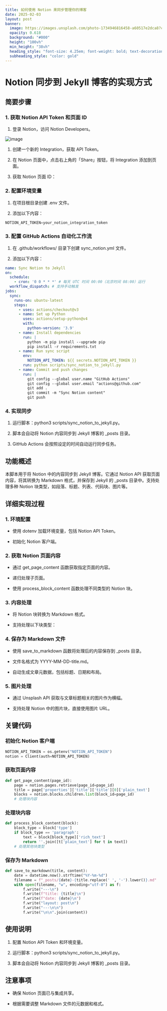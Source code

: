```yaml
---
title: 如何使用 Notion 来同步管理你的博客
date: 2025-02-03
layout: post
banner:
  image: https://images.unsplash.com/photo-1734946816458-a60517e2dca8?crop=entropy&cs=tinysrgb&fit=max&fm=jpg&ixid=M3w2OTIwMzJ8MHwxfHJhbmRvbXx8fHx8fHx8fDE3Mzg1NDU4NjF8&ixlib=rb-4.0.3&q=80&w=1080
  opacity: 0.618
  background: "#000"
  height: "100vh"
  min_height: "38vh"
  heading_style: "font-size: 4.25em; font-weight: bold; text-decoration: underline"
  subheading_style: "color: gold"
---
```


# Notion 同步到 Jekyll 博客的实现方式

## 简要步骤

### 1. 获取 Notion API Token 和页面 ID

1. 登录 Notion，访问 Notion Developers。

![image](https://prod-files-secure.s3.us-west-2.amazonaws.com/a7a0cc5a-89b9-4cda-8686-1fba0ca52f40/d19c1afe-dea5-4312-9333-786b0ba83054/image.png?X-Amz-Algorithm=AWS4-HMAC-SHA256&X-Amz-Content-Sha256=UNSIGNED-PAYLOAD&X-Amz-Credential=ASIAZI2LB4665U5WEZKM%2F20250203%2Fus-west-2%2Fs3%2Faws4_request&X-Amz-Date=20250203T012421Z&X-Amz-Expires=3600&X-Amz-Security-Token=IQoJb3JpZ2luX2VjEO%2F%2F%2F%2F%2F%2F%2F%2F%2F%2F%2FwEaCXVzLXdlc3QtMiJHMEUCIQDbZzQyqJmZgaUsOVFEN%2BZOGRNm9bfXAeqhxI24JSAeZAIgSRcECOJYt6F9ikileO4Xm0y0M5A63%2FJx%2BSezP1zRQVQqiAQI%2BP%2F%2F%2F%2F%2F%2F%2F%2F%2F%2FARAAGgw2Mzc0MjMxODM4MDUiDN3wnNmGcIalrE5EESrcAzIsDcWactT3N7TxKoOp%2FDbtfFs8QFhaX9G4Du9noWW4WsmONx3dSbkoPllQM8%2B7psrxKoPMqz1unS1D3wIE%2B0DeEevVpo7fKUAyiPYYKLtoqUUmXzYsYEWB4ddQ0gM3KVr%2BVQG0GeyIHGcjluCHMDi40wnn88SeHw5KaA4K4fy0tie%2FweJXsXvu4oWHQ2jzd7OahJqvKURsyOOyli%2Fvq6vp3vco5U1y6twH23JwnrupEImqk5ZG7TlHP9lR%2FSlqxzLjU4V%2FT7fE3Q3vmR2se7zg6kyPxcVH56OFPc5pKLx96%2Bq%2FugnvjxRNGMssP54Bh8vPPMBZ%2BfZwNArhSaGz%2FI8q%2Be7XI4mXwifgFp9tuqRl6xtyObMvQWAWuSgboMPd6wwmNWCndejXHzi1AGnL%2ByvFaC0fYuwOUQC5Wkj9mGZyQqS8yZ6uv1Ohps10vsUtNjFAyR7tGgNqrZHDA%2FOV5%2Bw745xuWYhdOxqemuuOs4FTD6GsHsgIQ0%2BKe21GUSHleIDccv9kyJT8dBMl44%2BcHF0wn40Iq5Qz0N4PzOcQSFf7tUQFfD8E%2FPrBPU4zwli0uo6p1FJw2rhOW5psXbwWfjZbhOJcuvrpgEFpNfH3%2FcPRi5AUa9LIFvlmYdzAMI3m%2F7wGOqUBrHcXCWP16iKaQtzVc9DED36oFX9ZjTanaDj7pa7BCyjczYFGhRfcoMy%2Fi9nohjgqHg9Lnr%2FQ9Bo9g%2BSxpDT5qFVZSLeWLqlf794taQe2b%2F2U0%2BqSDJYI0Mun8gXpzDujaVZaw7vR%2FSKQEkus3R%2BW%2FtSUssNDLs%2FBsFh1gCYT6s%2Bd3ncOrNyqsjvaTQMfohAn9wPiuXS%2FmwRngXofQ2cJqyK0Py9F&X-Amz-Signature=e09a301bfb3cf56b1130787dc02bcb95994bba7812f7e4c84ffa8499afe994b2&X-Amz-SignedHeaders=host&x-id=GetObject)

1. 创建一个新的 Integration，获取 API Token。

1. 在 Notion 页面中，点击右上角的「Share」按钮，将 Integration 添加到页面。

1. 获取 Notion 页面 ID：


### 2. 配置环境变量

1. 在项目根目录创建 .env 文件。

1. 添加以下内容：

```javascript
NOTION_API_TOKEN=your_notion_integration_token
```

### 3. 配置 GitHub Actions 自动化工作流

1. 在 .github/workflows/ 目录下创建 sync_notion.yml 文件。

1. 添加以下内容：

```yaml
name: Sync Notion to Jekyll
on:
  schedule:
    - cron: '0 0 * * *' # 每天 UTC 时间 00:00（北京时间 08:00）运行
  workflow_dispatch: # 支持手动触发
jobs:
  sync:
    runs-on: ubuntu-latest
    steps:
      - uses: actions/checkout@v3
      - name: Set up Python
        uses: actions/setup-python@v4
        with:
          python-version: '3.9'
      - name: Install dependencies
        run: |
          python -m pip install --upgrade pip
          pip install -r requirements.txt
      - name: Run sync script
        env:
          NOTION_API_TOKEN: ${{ secrets.NOTION_API_TOKEN }}
        run: python scripts/sync_notion_to_jekyll.py
      - name: Commit and push changes
        run: |
          git config --global user.name "GitHub Actions"
          git config --global user.email "actions@github.com"
          git add .
          git commit -m "Sync Notion content"
          git push
```

### 4. 实现同步

1. 运行脚本：python3 scripts/sync_notion_to_jekyll.py。

1. 脚本会自动将 Notion 内容同步到 Jekyll 博客的 _posts 目录。

1. GitHub Actions 会按照设定的时间自动运行同步任务。

## 功能概述

本脚本用于将 Notion 中的内容同步到 Jekyll 博客。它通过 Notion API 获取页面内容，将其转换为 Markdown 格式，并保存到 Jekyll 的 _posts 目录中。支持处理多种 Notion 块类型，如段落、标题、列表、代码块、图片等。

## 详细实现过程

### 1. 环境配置

- 使用 dotenv 加载环境变量，包括 Notion API Token。

- 初始化 Notion 客户端。

### 2. 获取 Notion 页面内容

- 通过 get_page_content 函数获取指定页面的内容。

- 递归处理子页面。

- 使用 process_block_content 函数处理不同类型的 Notion 块。

### 3. 内容处理

- 将 Notion 块转换为 Markdown 格式。

- 支持处理以下块类型：


### 4. 保存为 Markdown 文件

- 使用 save_to_markdown 函数将处理后的内容保存到 _posts 目录。

- 文件名格式为 YYYY-MM-DD-title.md。

- 自动生成文章元数据，包括标题、日期和布局。

### 5. 图片处理

- 通过 Unsplash API 获取与文章标题相关的图片作为横幅。

- 支持处理 Notion 中的图片块，直接使用图片 URL。

## 关键代码

### 初始化 Notion 客户端

```python
NOTION_API_TOKEN = os.getenv("NOTION_API_TOKEN")
notion = Client(auth=NOTION_API_TOKEN)
```

### 获取页面内容

```python
def get_page_content(page_id):
    page = notion.pages.retrieve(page_id=page_id)
    title = page['properties']['title']['title'][0]['plain_text']
    blocks = notion.blocks.children.list(block_id=page_id)
    # 处理块内容
```

### 处理块内容

```python
def process_block_content(block):
    block_type = block['type']
    if block_type == 'paragraph':
        text = block[block_type]['rich_text']
        return ''.join([t['plain_text'] for t in text])
    # 处理其他块类型
```

### 保存为 Markdown

```python
def save_to_markdown(title, content):
    date = datetime.now().strftime("%Y-%m-%d")
    filename = f"_posts/{date}-{title.replace(' ', '-').lower()}.md"
    with open(filename, "w", encoding="utf-8") as f:
        f.write("---\n")
        f.write(f"title: {title}\n")
        f.write(f"date: {date}\n")
        f.write("layout: post\n")
        f.write("---\n\n")
        f.write("\n\n".join(content))
```

## 使用说明

1. 配置 Notion API Token 和环境变量。

1. 运行脚本：python3 scripts/sync_notion_to_jekyll.py。

1. 脚本会自动将 Notion 内容同步到 Jekyll 博客的 _posts 目录。

## 注意事项

- 确保 Notion 页面已与集成共享。

- 根据需要调整 Markdown 文件的元数据和格式。